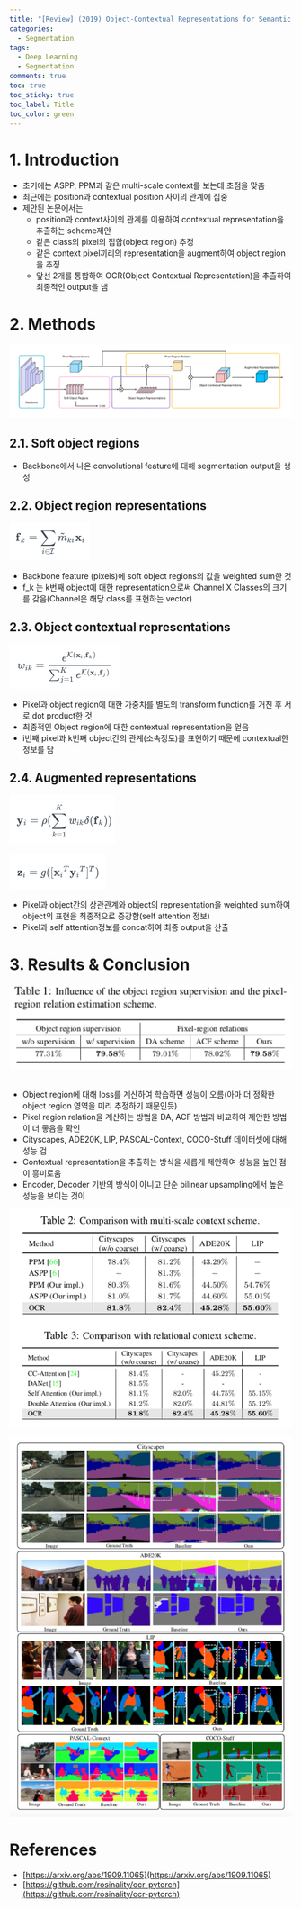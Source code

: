 ```yaml
---
title: "[Review] (2019) Object-Contextual Representations for Semantic Segmentation"
categories:
  - Segmentation
tags:
  - Deep Learning
  - Segmentation
comments: true
toc: true
toc_sticky: true
toc_label: Title
toc_color: green
---
```



# 1. Introduction‌

- 초기에는 ASPP, PPM과 같은 multi-scale context를 보는데 초점을 맞춤
- 최근에는 position과 contextual position 사이의 관계에 집중
- 제안된 논문에서는
    - position과 context사이의 관계를 이용하여 contextual representation을 추출하는 scheme제안
    - 같은 class의 pixel의 집합(object region) 추정
    - 같은 context pixel끼리의 representation을 augment하여 object region을 추정
    - 앞선 2개를 통합하여 OCR(Object Contextual Representation)을 추출하여 최종적인 output을 냄

# 2. Methods

![image](/assets/imgs/paper/2019-obj-seg/00.png)

## 2.1. Soft object regions

- Backbone에서 나온 convolutional feature에 대해 segmentation output을 생성

## 2.2. Object region representations

![image](/assets/imgs/paper/2019-obj-seg/01.png)

- Backbone feature (pixels)에 soft object regions의 값을 weighted sum한 것
- f_k 는 k번째 object에 대한 representation으로써 Channel X Classes의 크기를 갖음(Channel은 해당 class를 표현하는 vector)

## 2.3. Object contextual representations

![image](/assets/imgs/paper/2019-obj-seg/02.png)

- Pixel과 object region에 대한 가중치를 별도의 transform function를 거친 후 서로 dot product한 것
- 최종적인 Object region에 대한 contextual representation을 얻음
- i번째 pixel과 k번째 object간의 관계(소속정도)를 표현하기 때문에 contextual한 정보를 담

## 2.4. Augmented representations

![image](/assets/imgs/paper/2019-obj-seg/03.png)

![image](/assets/imgs/paper/2019-obj-seg/04.png)

- Pixel과 object간의 상관관계와 object의 representation을 weighted sum하여 object의 표현을 최종적으로 증강함(self attention 정보)
- Pixel과 self attention정보를 concat하여 최종 output을 산출

# 3. Results & Conclusion

![image](/assets/imgs/paper/2019-obj-seg/05.png)
‌

- Object region에 대해 loss를 계산하여 학습하면 성능이 오름(아마 더 정확한 object region 영역을 미리 추정하기 때문인듯)
- Pixel region relation을 계산하는 방법을 DA, ACF 방법과 비교하여 제안한 방법이 더 좋음을 확인
- Cityscapes, ADE20K, LIP, PASCAL-Context, COCO-Stuff 데이터셋에 대해 성능 검
- Contextual representation을 추출하는 방식을 새롭게 제안하여 성능을 높인 점이 흥미로움
- Encoder, Decoder 기반의 방식이 아니고 단순 bilinear upsampling에서 높은 성능을 보이는 것이

![image](/assets/imgs/paper/2019-obj-seg/06.png)

![image](/assets/imgs/paper/2019-obj-seg/07.png)

# References

- [https://arxiv.org/abs/1909.11065](https://arxiv.org/abs/1909.11065)
- [https://github.com/rosinality/ocr-pytorch](https://github.com/rosinality/ocr-pytorch)